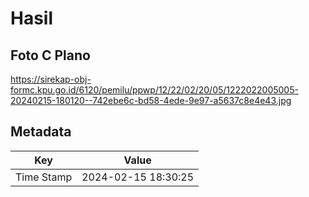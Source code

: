 # Hasil

## Foto C Plano

https://sirekap-obj-formc.kpu.go.id/6120/pemilu/ppwp/12/22/02/20/05/1222022005005-20240215-180120--742ebe6c-bd58-4ede-9e97-a5637c8e4e43.jpg


## Metadata

| Key        | Value               |
| ---------- | ------------------- |
| Time Stamp | 2024-02-15 18:30:25 |



